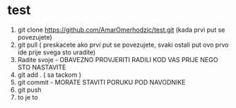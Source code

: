 # test
1. git clone https://github.com/AmarOmerhodzic/test.git (kada prvi put se povezujete)
2. git pull ( preskacete ako prvi put se povezujete, svaki ostali put ovo prvo ide prije svega sto uradite)
3. Radite svoje - OBAVEZNO PROVJERITI RADILI KOD VAS PRIJE NEGO STO NASTAVITE 
4. git add . ( sa tackom )
5. git commit -  MORATE STAVITI PORUKU POD NAVODNIKE
6. git push 
7. to je to 
